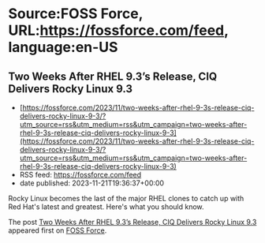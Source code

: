 # Source:FOSS Force, URL:https://fossforce.com/feed, language:en-US

## Two Weeks After RHEL 9.3’s Release, CIQ Delivers Rocky Linux 9.3
 - [https://fossforce.com/2023/11/two-weeks-after-rhel-9-3s-release-ciq-delivers-rocky-linux-9-3/?utm_source=rss&utm_medium=rss&utm_campaign=two-weeks-after-rhel-9-3s-release-ciq-delivers-rocky-linux-9-3](https://fossforce.com/2023/11/two-weeks-after-rhel-9-3s-release-ciq-delivers-rocky-linux-9-3/?utm_source=rss&utm_medium=rss&utm_campaign=two-weeks-after-rhel-9-3s-release-ciq-delivers-rocky-linux-9-3)
 - RSS feed: https://fossforce.com/feed
 - date published: 2023-11-21T19:36:37+00:00

<p>Rocky Linux becomes the last of the major RHEL clones to catch up with Red Hat's latest and greatest. Here's what you should know.</p>
<p>The post <a href="https://fossforce.com/2023/11/two-weeks-after-rhel-9-3s-release-ciq-delivers-rocky-linux-9-3/" rel="nofollow">Two Weeks After RHEL 9.3&#8217;s Release, CIQ Delivers Rocky Linux 9.3</a> appeared first on <a href="https://fossforce.com" rel="nofollow">FOSS Force</a>.</p>

